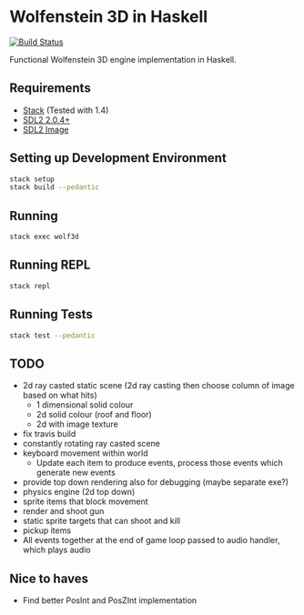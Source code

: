 # Wolfenstein 3D in Haskell

[![Build Status](https://travis-ci.org/danielholmes/wolf3d-haskell.svg?branch=master)](https://travis-ci.org/danielholmes/wolf3d-haskell)

Functional Wolfenstein 3D engine implementation in Haskell.


## Requirements

 - [Stack](https://www.haskellstack.org) (Tested with 1.4)
 - [SDL2 2.0.4+](https://www.libsdl.org/)
 - [SDL2 Image](https://www.libsdl.org/projects/SDL_image/)


## Setting up Development Environment

```bash
stack setup
stack build --pedantic
```


## Running

```bash
stack exec wolf3d
```


## Running REPL

```bash
stack repl
```


## Running Tests

```bash
stack test --pedantic
```


## TODO

 - 2d ray casted static scene (2d ray casting then choose column of image based on what hits)
   - 1 dimensional solid colour
   - 2d solid colour (roof and floor)
   - 2d with image texture
 - fix travis build
 - constantly rotating ray casted scene
 - keyboard movement within world
   - Update each item to produce events, process those events which generate new events
 - provide top down rendering also for debugging (maybe separate exe?)
 - physics engine (2d top down)
 - sprite items that block movement
 - render and shoot gun
 - static sprite targets that can shoot and kill
 - pickup items
 - All events together at the end of game loop passed to audio handler, which plays audio


## Nice to haves

 - Find better PosInt and PosZInt implementation
 